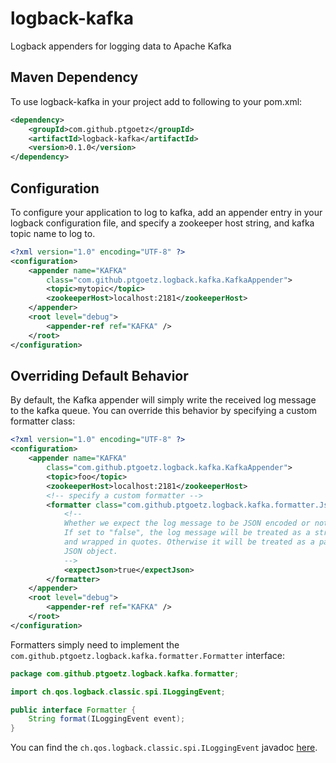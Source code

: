 # logback-kafka


Logback appenders for logging data to Apache Kafka


## Maven Dependency
To use logback-kafka in your project add to following to your pom.xml:

```xml
<dependency>
    <groupId>com.github.ptgoetz</groupId>
    <artifactId>logback-kafka</artifactId>
    <version>0.1.0</version>
</dependency>
```

## Configuration

To configure your application to log to kafka, add an appender entry in your logback configuration file, and specify 
a zookeeper host string, and kafka topic name to log to.


```xml
<?xml version="1.0" encoding="UTF-8" ?>
<configuration>
    <appender name="KAFKA"
        class="com.github.ptgoetz.logback.kafka.KafkaAppender">
        <topic>mytopic</topic>
        <zookeeperHost>localhost:2181</zookeeperHost>
    </appender>
    <root level="debug">
        <appender-ref ref="KAFKA" />
    </root>
</configuration>
```

## Overriding Default Behavior
By default, the Kafka appender will simply write the received log message to the kafka queue. You can override this 
behavior by specifying a custom formatter class:

```xml
<?xml version="1.0" encoding="UTF-8" ?>
<configuration>
    <appender name="KAFKA"
        class="com.github.ptgoetz.logback.kafka.KafkaAppender">
        <topic>foo</topic>
        <zookeeperHost>localhost:2181</zookeeperHost>
        <!-- specify a custom formatter -->
        <formatter class="com.github.ptgoetz.logback.kafka.formatter.JsonFormatter">
            <!-- 
            Whether we expect the log message to be JSON encoded or not.
            If set to "false", the log message will be treated as a string, 
            and wrapped in quotes. Otherwise it will be treated as a parseable
            JSON object.
            -->
            <expectJson>true</expectJson>
        </formatter>
    </appender>
    <root level="debug">
        <appender-ref ref="KAFKA" />
    </root>
</configuration>
```



Formatters simply need to implement the `com.github.ptgoetz.logback.kafka.formatter.Formatter` interface:

```java
package com.github.ptgoetz.logback.kafka.formatter;

import ch.qos.logback.classic.spi.ILoggingEvent;

public interface Formatter {
    String format(ILoggingEvent event);
}
```

You can find the `ch.qos.logback.classic.spi.ILoggingEvent` javadoc [here](http://logback.qos.ch/apidocs/ch/qos/logback/classic/spi/ILoggingEvent.html).



